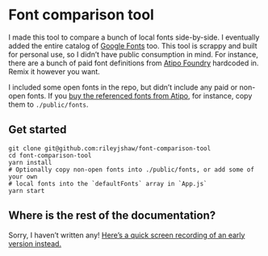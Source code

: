 # Font comparison tool

I made this tool to compare a bunch of local fonts side-by-side. I eventually added the entire catalog of [Google Fonts](https://fonts.google.com) too. This tool is scrappy and built for personal use, so I didn’t have public consumption in mind. For instance, there are a bunch of paid font definitions from [Atipo Foundry](https://www.atipofoundry.com/) hardcoded in. Remix it however you want.

I included some open fonts in the repo, but didn’t include any paid or non-open fonts. If you [buy the referenced fonts from Atipo](https://www.atipofoundry.com/), for instance, copy them to `./public/fonts`.

## Get started

```
git clone git@github.com:rileyjshaw/font-comparison-tool
cd font-comparison-tool
yarn install
# Optionally copy non-open fonts into ./public/fonts, or add some of your own
# local fonts into the `defaultFonts` array in `App.js`
yarn start
```

## Where is the rest of the documentation?

Sorry, I haven’t written any! [Here’s a quick screen recording of an early version instead.](https://youtu.be/TRGodGOu3Ww)
